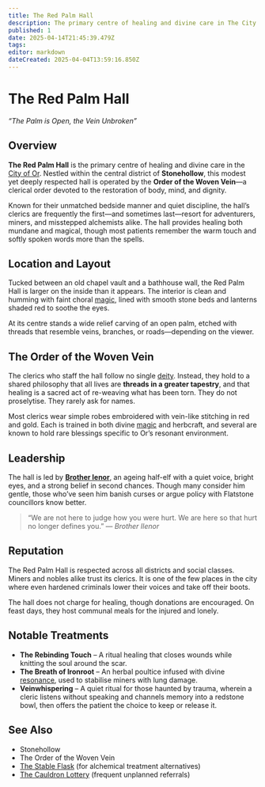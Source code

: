 ```yaml
---
title: The Red Palm Hall
description: The primary centre of healing and divine care in The City of Or
published: 1
date: 2025-04-14T21:45:39.479Z
tags:
editor: markdown
dateCreated: 2025-04-04T13:59:16.850Z
---
```


# The Red Palm Hall
*“The Palm is Open, the Vein Unbroken”*

## Overview
**The Red Palm Hall** is the primary centre of healing and divine care in the [City of Or](/geography/settlement/city/city-of-or.md). Nestled within the central district of **Stonehollow**, this modest yet deeply respected hall is operated by the **Order of the Woven Vein**—a clerical order devoted to the restoration of body, mind, and dignity.

Known for their unmatched bedside manner and quiet discipline, the hall’s clerics are frequently the first—and sometimes last—resort for adventurers, miners, and misstepped alchemists alike. The hall provides healing both mundane and magical, though most patients remember the warm touch and softly spoken words more than the spells.

## Location and Layout
Tucked between an old chapel vault and a bathhouse wall, the Red Palm Hall is larger on the inside than it appears. The interior is clean and humming with faint choral [magic](/structure/mechanic/magic.md), lined with smooth stone beds and lanterns shaded red to soothe the eyes.

At its centre stands a wide relief carving of an open palm, etched with threads that resemble veins, branches, or roads—depending on the viewer.

## The Order of the Woven Vein
The clerics who staff the hall follow no single [deity](/structure/mechanic/deity.md). Instead, they hold to a shared philosophy that all lives are **threads in a greater tapestry**, and that healing is a sacred act of re-weaving what has been torn. They do not proselytise. They rarely ask for names.

Most clerics wear simple robes embroidered with vein-like stitching in red and gold. Each is trained in both divine [magic](/structure/mechanic/magic.md) and herbcraft, and several are known to hold rare blessings specific to Or’s resonant environment.

## Leadership
The hall is led by **[Brother Ienor](/geography/settlement/city/city-of-or/shop/the-red-palm-hall/brother-ienor.md)**, an ageing half-elf with a quiet voice, bright eyes, and a strong belief in second chances. Though many consider him gentle, those who’ve seen him banish curses or argue policy with Flatstone councillors know better.

> “We are not here to judge how you were hurt. We are here so that hurt no longer defines you.” — *Brother Ilenor*

## Reputation
The Red Palm Hall is respected across all districts and social classes. Miners and nobles alike trust its clerics. It is one of the few places in the city where even hardened criminals lower their voices and take off their boots.

The hall does not charge for healing, though donations are encouraged. On feast days, they host communal meals for the injured and lonely.

## Notable Treatments
- **The Rebinding Touch** – A ritual healing that closes wounds while knitting the soul around the scar.
- **The Breath of Ironroot** – An herbal poultice infused with divine [resonance](/structure/mechanic/resonance.md), used to stabilise miners with lung damage.
- **Veinwhispering** – A quiet ritual for those haunted by trauma, wherein a cleric listens without speaking and channels memory into a redstone bowl, then offers the patient the choice to keep or release it.

## See Also
- Stonehollow
- The Order of the Woven Vein
- [The Stable Flask](/geography/settlement/city/city-of-or/shop/the-stable-flask.md) (for alchemical treatment alternatives)
- [The Cauldron Lottery](/geography/settlement/city/city-of-or/shop/the-cauldron-lottery.md) (frequent unplanned referrals)

